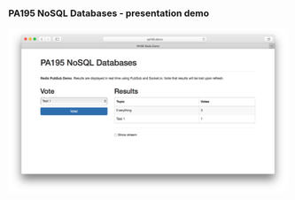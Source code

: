 ### PA195 NoSQL Databases - presentation demo
![preview](https://raw.githubusercontent.com/m1so/pa195-demo/master/Preview.png)
